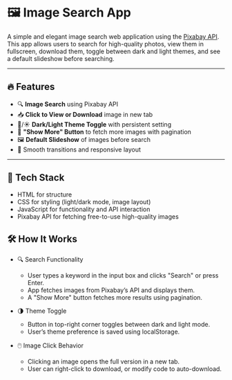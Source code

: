 # 🖼️ Image Search App

A simple and elegant image search web application using the [Pixabay API](https://pixabay.com/api/). This app allows users to search for high-quality photos, view them in fullscreen, download them, toggle between dark and light themes, and see a default slideshow before searching.

---

## 🔥 Features

- 🔍 **Image Search** using Pixabay API
- 📥 **Click to View or Download** image in new tab
- 🌙/☀️ **Dark/Light Theme Toggle** with persistent setting
- 🔁 **"Show More" Button** to fetch more images with pagination
- 🖼️ **Default Slideshow** of images before search
- 🎨 Smooth transitions and responsive layout

---

## 🧠 Tech Stack
- HTML for structure
- CSS for styling (light/dark mode, image layout)
- JavaScript for functionality and API interaction
- Pixabay API for fetching free-to-use high-quality images

## 🛠️ How It Works
- 🔍 Search Functionality
  - User types a keyword in the input box and clicks "Search" or press Enter.
  - App fetches images from Pixabay’s API and displays them.
  - A "Show More" button fetches more results using pagination.

- 🌗 Theme Toggle
  - Button in top-right corner toggles between dark and light mode.
  - User’s theme preference is saved using localStorage.

- 🖱️ Image Click Behavior
  - Clicking an image opens the full version in a new tab.
  - User can right-click to download, or modify code to auto-download.


